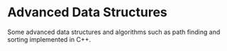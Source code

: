 # Advanced Data Structures
Some advanced data structures and algorithms such as path finding and 
sorting implemented in C++.

